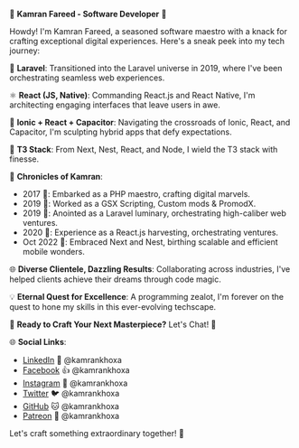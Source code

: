 🚀 **Kamran Fareed - Software Developer** 🚀

Howdy! I'm Kamran Fareed, a seasoned software maestro with a knack for crafting exceptional digital experiences. Here's a sneak peek into my tech journey:

🚀 **Laravel**: Transitioned into the Laravel universe in 2019, where I've been orchestrating seamless web experiences.

⚛️ **React (JS, Native)**: Commanding React.js and React Native, I'm architecting engaging interfaces that leave users in awe.

🚀 **Ionic + React + Capacitor**: Navigating the crossroads of Ionic, React, and Capacitor, I'm sculpting hybrid apps that defy expectations.

🍃 **T3 Stack**: From Next, Nest, React, and Node, I wield the T3 stack with finesse.

🚀 **Chronicles of Kamran**:

- 2017 🌟: Embarked as a PHP maestro, crafting digital marvels.
- 2019 🌟: Worked as a GSX Scripting, Custom mods & PromodX.
- 2019 🌟: Anointed as a Laravel luminary, orchestrating high-caliber web ventures.
- 2020 🌟: Experience as a React.js harvesting, orchestrating ventures.
- Oct 2022 🌟: Embraced Next and Nest, birthing scalable and efficient mobile wonders.


🌐 **Diverse Clientele, Dazzling Results**: Collaborating across industries, I've helped clients achieve their dreams through code magic.

💡 **Eternal Quest for Excellence**: A programming zealot, I'm forever on the quest to hone my skills in this ever-evolving techscape.

🔧 **Ready to Craft Your Next Masterpiece?** Let's Chat! 🔧

🌐 **Social Links**:
- [LinkedIn](https://www.linkedin.com/in/kamrankhoxa) 📎 @kamrankhoxa
- [Facebook](https://www.facebook.com/kamrankhoxa) 👍 @kamrankhoxa
- [Instagram](https://www.instagram.com/kamrankhoxa) 📸 @kamrankhoxa
- [Twitter](https://twitter.com/kamrankhoxa) 🐦 @kamrankhoxa
- [GitHub](https://github.com/kamrankhoxa) 🐱 @kamrankhoxa
- [Patreon](https://www.patreon.com/kamrankhoxa) 💖 @kamrankhoxa

Let's craft something extraordinary together! 🚀


<!--
**kamrankhoxa/kamrankhoxa** is a ✨ _special_ ✨ repository because its `README.md` (this file) appears on your GitHub profile.

Here are some ideas to get you started:

- 🔭 I’m currently working on ...
- 🌱 I’m currently learning ...
- 👯 I’m looking to collaborate on ...
- 🤔 I’m looking for help with ...
- 💬 Ask me about ...
- 📫 How to reach me: ...
- 😄 Pronouns: ...
- ⚡ Fun fact: ...
-->
